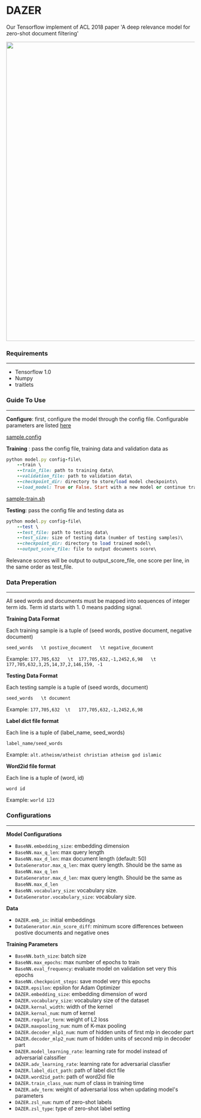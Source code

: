 # DAZER
Our Tensorflow implement of ACL 2018 paper 'A deep relevance model for zero-shot document filtering'

<p align="center"> 
<img src='https://github.com/WHUIR/DAZER/blob/master/model-img.png' width="800" align="center">
</p>


### Requirements
---
- Tensorflow 1.0 
- Numpy
- traitlets

### Guide To Use
---
**Configure**: first, configure the model through the config file. Configurable parameters are listed [here](#configurations)

[sample.config](https://github.com/WHUIR/DAZER/blob/master/sample.config)

**Training** : pass the config file, training data and validation data as
```ruby
python model.py config-file\
    --train \
    --train_file: path to training data\
    --validation_file: path to validation data\
    --checkpoint_dir: directory to store/load model checkpoints\ 
    --load_model: True or False. Start with a new model or continue training
```

[sample-train.sh](https://github.com/WHUIR/DAZER/blob/master/sample-train.sh)

**Testing**: pass the config file and testing data as
```ruby
python model.py config-file\
    --test \
    --test_file: path to testing data\
    --test_size: size of testing data (number of testing samples)\
    --checkpoint_dir: directory to load trained model\
    --output_score_file: file to output documents score\

```
Relevance scores will be output to output_score_file, one score per line, in the same order as test_file.

### Data Preperation
---
All seed words and documents must be mapped into sequences of integer term ids. Term id starts with 1. 0 means padding signal.

**Training Data Format**

Each training sample is a tuple of (seed words, postive document, negative document)

`seed_words   \t postive_document   \t negative_document `

Example: `177,705,632   \t  177,705,632,-1,2452,6,98   \t  177,705,632,3,25,14,37,2,146,159, -1 `


**Testing Data Format**

Each testing sample is a tuple of (seed words, document)

`seed_words   \t document`

Example: `177,705,632  \t   177,705,632,-1,2452,6,98`

**Label dict file format**

Each line is a tuple of (label_name, seed_words)

`label_name/seed_words`

Example: `alt.atheism/atheist christian atheism god islamic`

**Word2id file format**

Each line is a tuple of (word, id)

`word id`

Example: `world 123`


### Configurations 
---

**Model Configurations**
- <code>BaseNN.embedding_size</code>: embedding dimension 
- <code>BaseNN.max_q_len</code>: max query length 
- <code>BaseNN.max_d_len</code>: max document length (default: 50)
- <code>DataGenerator.max_q_len</code>: max query length. Should be the same as <code>BaseNN.max_q_len</code> 
- <code>DataGenerator.max_d_len</code>: max query length. Should be the same as <code>BaseNN.max_d_len</code> 
- <code>BaseNN.vocabulary_size</code>: vocabulary size.
- <code>DataGenerator.vocabulary_size</code>: vocabulary size.



**Data**
- <code>DAZER.emb_in</code>: initial embeddings
- <code>DataGenerator.min_score_diff</code>: 
minimum score differences between postive documents and negative ones 

**Training Parameters**
- <code>BaseNN.bath_size</code>: batch size 
- <code>BaseNN.max_epochs</code>: max number of epochs to train
- <code>BaseNN.eval_frequency</code>: evaluate model on validation set very this epochs
- <code>BaseNN.checkpoint_steps</code>: save model very this epochs
- <code>DAZER.epsilon</code>: epsilon for Adam Optimizer 
- <code>DAZER.embedding_size</code>: embedding dimension of word
- <code>DAZER.vocabulary_size</code>: vocabulary size of the dataset
- <code>DAZER.kernal_width</code>: width of the kernel 
- <code>DAZER.kernal_num</code>: num of kernel
- <code>DAZER.regular_term</code>: weight of L2 loss
- <code>DAZER.maxpooling_num</code>: num of K-max pooling
- <code>DAZER.decoder_mlp1_num</code>: num of hidden units of first mlp in decoder part
- <code>DAZER.decoder_mlp2_num</code>: num of hidden units of second mlp in decoder part
- <code>DAZER.model_learning_rate</code>: learning rate for model instead of adversarial calssifier
- <code>DAZER.adv_learning_rate</code>: learning rate for adversarial classfier
- <code>DAZER.label_dict_path</code>: path of label dict file
- <code>DAZER.word2id_path</code>: path of word2id file
- <code>DAZER.train_class_num</code>: num of class in training time
- <code>DAZER.adv_term</code>: weight of adversarial loss when updating model's parameters
- <code>DAZER.zsl_num</code>: num of zero-shot labels
- <code>DAZER.zsl_type</code>: type of zero-shot label setting






